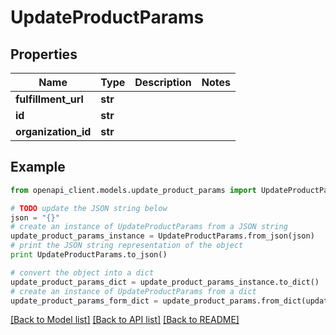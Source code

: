 # UpdateProductParams


## Properties
Name | Type | Description | Notes
------------ | ------------- | ------------- | -------------
**fulfillment_url** | **str** |  | 
**id** | **str** |  | 
**organization_id** | **str** |  | 

## Example

```python
from openapi_client.models.update_product_params import UpdateProductParams

# TODO update the JSON string below
json = "{}"
# create an instance of UpdateProductParams from a JSON string
update_product_params_instance = UpdateProductParams.from_json(json)
# print the JSON string representation of the object
print UpdateProductParams.to_json()

# convert the object into a dict
update_product_params_dict = update_product_params_instance.to_dict()
# create an instance of UpdateProductParams from a dict
update_product_params_form_dict = update_product_params.from_dict(update_product_params_dict)
```
[[Back to Model list]](../README.md#documentation-for-models) [[Back to API list]](../README.md#documentation-for-api-endpoints) [[Back to README]](../README.md)


